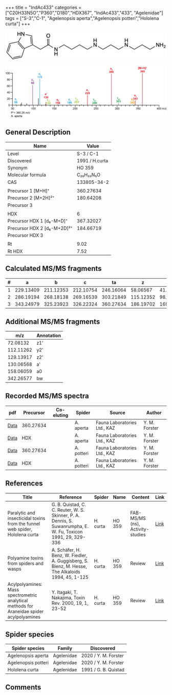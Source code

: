 +++
title = "IndAc433"
categories = ["C20H33N5O","P360","D180","HDX367",
"IndAc433","433",
"Agelenidae"]
tags = ["S-3","C-1",
"Agelenopsis aperta","Agelenopsis potteri","Hololena curta"]
+++

![](/img/IndAc433.png)

![](/img_MSMS/360_IndAc433_Aa.png?classes=border)

## General Description

| Name                        | Value          |
|-----------------------------|----------------|
| Level                       | S-3 / C-1             |
| Discovered                  | 1991 / H.curta |
| Synonym                     | HO 359         |
| Molecular formula           | C₂₀H₃₃N₅O      |
| CAS                         | 133805-34-2    |
|                             |                |
| Precursor 1 [M+H]⁺          | 360.27634      |
| Precursor 2 [M+2H]²⁺        | 180.64208      |
| Precursor 3                 |                |
|                             |                |
| HDX                         | 6              |
| Precursor HDX 1 [d₆-M+D]⁺   | 367.32027      |
| Precursor HDX 2 [d₆-M+2D]²⁺ | 184.66719      |
| Precursor HDX 3             |                |
|                             |                |
| Rt                          | 9.02           |
| Rt HDX                      | 7.52           |

## Calculated MS/MS fragments

| # | a         | b         | c         | ta        | z         | y         | tz        |
|---|-----------|-----------|-----------|-----------|-----------|-----------|-----------|
| 1 | 229.13409 | 211.12353 | 212.10754 | 246.16064 | 58.06567  | 41.03912  | 75.09222  |
| 2 | 286.19194 | 268.18138 | 269.16539 | 303.21849 | 115.12352 | 98.09697  | 132.15007 |
| 3 | 343.24979 | 325.23923 | 326.22324 | 360.27634 | 186.19702 | 169.17047 | 203.22357 |

## Additional MS/MS fragments

| m/z       | Annotation |
|-----------|------------|
| 72.08132  | z1'        |
| 112.11262 | y2'        |
| 129.13917 | z2'        |
| 130.06568 | a'         |
| 158.06059 | a0         |
| 342.26577 | bw         |

## Recorded MS/MS spectra

| pdf                                           | Precursor | Co-eluting | Spider    | Source                       | Author        |
|-----------------------------------------------|-----------|------------|-----------|------------------------------|---------------|
| [Data](/pdf/A-aperta/360_IndAc433_Aa.pdf)     | 360.27634 |            | A. aperta | Fauna Laboratories Ltd., KAZ | Y. M. Forster |
| [Data](/pdf/A-aperta/360_IndAc433_Aa_HDX.pdf) | HDX       |            | A. aperta | Fauna Laboratories Ltd., KAZ | Y. M. Forster |
| [Data](/pdf/A-potteri/360_IndAc433_Ap.pdf) | 360.27634 |           | A. potteri | Fauna Laboratories Ltd., KAZ | Y. M. Forster |
| [Data](/pdf/A-potteri/360_IndAc433_Ap_HDX.pdf) | HDX |           | A. potteri | Fauna Laboratories Ltd., KAZ | Y. M. Forster |

## References

| Title  | Reference | Spider | Name | Content | Link |
|--------|-----------|--------|------|---------|------|
| Paralytic and insecticidal toxins from the funnel web spider, Hololena curta | G. B. Quistad, C. C. Reuter, W. S. Skinner, P. A. Dennis, S. Suwanrumpha, E. W. Fu, Toxicon 1991, 29, 329-336 | H. curta | HO 359 | FAB-MS/MS (ns), Activity-studies | [Link](https://doi.org/10.1016/0041-0101(91)90286-Z)    |
| Polyamine toxins from spiders and wasps  | A. Schäfer, H. Benz, W. Fiedler, A. Guggisberg, S. Bienz, M. Hesse, The Alkaloids 1994, 45, 1-125 | H. curta | HO 359 | Review | [Link](https://doi.org/10.1016/S0099-9598(08)60276-X) |
| Acylpolyamines: Mass spectrometric analytical methods for Araneidae spider acylpolyamines  | Y. Itagaki, T. Nakajima, Toxin Rev. 2000, 19, 1, 23-52 | H. curta | HO 359 | Review | [Link](https://doi.org/10.1081/TXR-100100314) |

## Spider species

| Spider species     | Family     | Discovered           |
|--------------------|------------|----------------------|
| Agelenopsis aperta | Agelenidae | 2020 / Y. M. Forster |
| Agelenopsis potteri | Agelenidae | 2020 / Y. M. Forster |
| Hololena curta     | Agelenidae | 1991 / G. B. Quistad |

## Comments